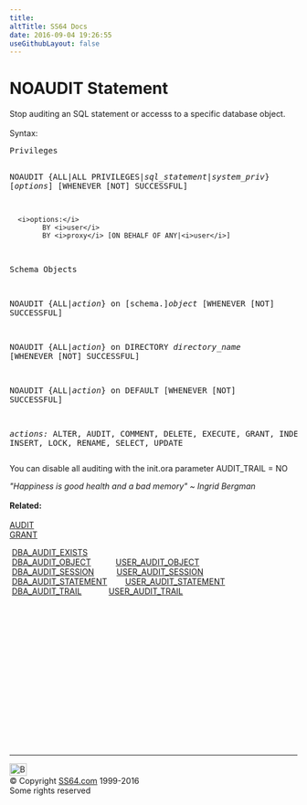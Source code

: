 ```yaml
---
title:
altTitle: SS64 Docs
date: 2016-09-04 19:26:55
useGithubLayout: false
---
```

<!-- #BeginLibraryItem "/Library/head_ora.lbi" --><!-- #EndLibraryItem --><h1>NOAUDIT Statement</h1> 
<p>Stop auditing an SQL statement or accesss to a specific database 
  object. <br>
  <br>
  Syntax:</p>
<pre>Privileges

   NOAUDIT {ALL|ALL PRIVILEGES|<i>sql_statement</i>|<i>system_priv</i>} [<i>options</i>]
      [WHENEVER [NOT] SUCCESSFUL]

      <i>options:</i>
            BY <i>user</i>
            BY <i>proxy</i> [ON BEHALF OF ANY|<i>user</i>]

Schema Objects

   NOAUDIT {ALL|<i>action</i>} on [schema.]<i>object</i>
      [WHENEVER [NOT] SUCCESSFUL]

   NOAUDIT {ALL|<i>action</i>} on DIRECTORY <i>directory_name</i>
      [WHENEVER [NOT] SUCCESSFUL]

   NOAUDIT {ALL|<i>action</i>} on DEFAULT
      [WHENEVER [NOT] SUCCESSFUL]

<i>actions:</i>
   ALTER, AUDIT, COMMENT, DELETE, EXECUTE, GRANT,
   INDEX, INSERT, LOCK, RENAME, SELECT, UPDATE</pre>
<p>You can disable all auditing with the init.ora parameter AUDIT_TRAIL = NO</p>
<p><span class="quote"><i>"Happiness is good health and a bad memory" ~ Ingrid Bergman</i></span><br>
<br>
<b>Related:</b><br>
<br>
<a href="audit.html">AUDIT</a><br>
<a href="grant.html">GRANT</a></p>
<p class="code">&nbsp;<a href="../orad/DBA_AUDIT_EXISTS.html">DBA_AUDIT_EXISTS</a> <br> 
&nbsp;<a href="../orad/DBA_AUDIT_OBJECT.html">DBA_AUDIT_OBJECT</a>&nbsp;&nbsp;&nbsp;&nbsp;&nbsp;&nbsp;&nbsp;&nbsp;&nbsp;&nbsp;&nbsp;<a href="../orad/USER_AUDIT_OBJECT.html">USER_AUDIT_OBJECT</a> <br> 
&nbsp;<a href="../orad/DBA_AUDIT_SESSION.html">DBA_AUDIT_SESSION</a>&nbsp;&nbsp;&nbsp;&nbsp;&nbsp;&nbsp;&nbsp;&nbsp;&nbsp;&nbsp;<a href="../orad/USER_AUDIT_SESSION.html">USER_AUDIT_SESSION</a> <br> 
&nbsp;<a href="../orad/DBA_AUDIT_STATEMENT.html">DBA_AUDIT_STATEMENT</a>&nbsp;&nbsp;&nbsp;&nbsp;&nbsp;&nbsp;&nbsp;&nbsp;<a href="../orad/USER_AUDIT_STATEMENT.html">USER_AUDIT_STATEMENT</a> <br> 
&nbsp;<a href="../orad/DBA_AUDIT_TRAIL.html">DBA_AUDIT_TRAIL</a>&nbsp;&nbsp;&nbsp;&nbsp;&nbsp;&nbsp;&nbsp;&nbsp;&nbsp;&nbsp;&nbsp;&nbsp;<a href="../orad/USER_AUDIT_TRAIL.html">USER_AUDIT_TRAIL</a> </p><!-- #BeginLibraryItem "/Library/foot_ora.lbi" --><p>
<!-- oracle-footer -->
<ins class="adsbygoogle" style="display:inline-block;width:300px;height:250px" data-ad-client="ca-pub-6140977852749469" data-ad-slot="4275490898"></ins>
<script>
(adsbygoogle = window.adsbygoogle || []).push({});
</script></p>
<hr>
<div id="bl" class="footer"><a href="noaudit.html#"><img src="../images/top.png" width="30" height="22" alt="Back to the Top"></a></div>
<div id="br" class="footer, tagline">© Copyright <a href="../index.html">SS64.com</a> 1999-2016<br>
Some rights reserved</div><!-- #EndLibraryItem -->


